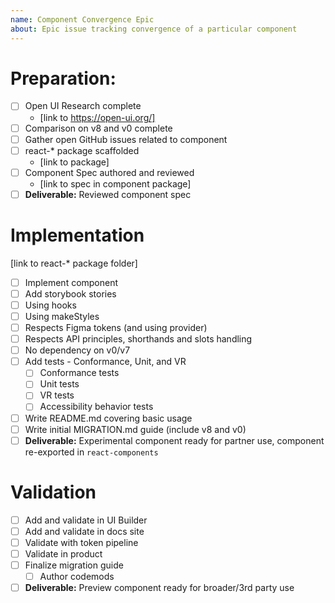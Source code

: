 ```yaml
---
name: Component Convergence Epic
about: Epic issue tracking convergence of a particular component
---
```


<!--
These issues are used by core contributors to track the list of items that should be
completed as part of converging a component. More info can be found here: https://github.com/microsoft/fluentui/wiki/Component-Convergence-Guide
-->

# Preparation:

- [ ] Open UI Research complete
  - [link to https://open-ui.org/]
- [ ] Comparison on v8 and v0 complete
- [ ] Gather open GitHub issues related to component
- [ ] react-\* package scaffolded
  - [link to package]
- [ ] Component Spec authored and reviewed
  - [link to spec in component package]
- [ ] **Deliverable:** Reviewed component spec

# Implementation

[link to react-* package folder]

- [ ] Implement component
- [ ] Add storybook stories
- [ ] Using hooks
- [ ] Using makeStyles
- [ ] Respects Figma tokens (and using provider)
- [ ] Respects API principles, shorthands and slots handling
- [ ] No dependency on v0/v7
- [ ] Add tests - Conformance, Unit, and VR
  - [ ] Conformance tests
  - [ ] Unit tests
  - [ ] VR tests
  - [ ] Accessibility behavior tests
- [ ] Write README.md covering basic usage
- [ ] Write initial MIGRATION.md guide (include v8 and v0)
- [ ] **Deliverable:** Experimental component ready for partner use, component re-exported in `react-components`

# Validation

- [ ] Add and validate in UI Builder
- [ ] Add and validate in docs site
- [ ] Validate with token pipeline
- [ ] Validate in product
- [ ] Finalize migration guide
  - [ ] Author codemods
- [ ] **Deliverable:** Preview component ready for broader/3rd party use
